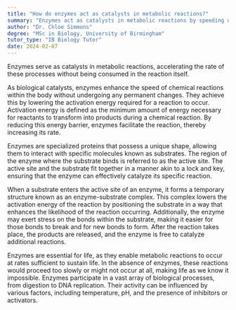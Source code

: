 ```yaml
---
title: "How do enzymes act as catalysts in metabolic reactions?"
summary: "Enzymes act as catalysts in metabolic reactions by speeding up the rate of these reactions without being consumed."
author: "Dr. Chloe Simmons"
degree: "MSc in Biology, University of Birmingham"
tutor_type: "IB Biology Tutor"
date: 2024-02-07
---
```


Enzymes serve as catalysts in metabolic reactions, accelerating the rate of these processes without being consumed in the reaction itself.

As biological catalysts, enzymes enhance the speed of chemical reactions within the body without undergoing any permanent changes. They achieve this by lowering the activation energy required for a reaction to occur. Activation energy is defined as the minimum amount of energy necessary for reactants to transform into products during a chemical reaction. By reducing this energy barrier, enzymes facilitate the reaction, thereby increasing its rate.

Enzymes are specialized proteins that possess a unique shape, allowing them to interact with specific molecules known as substrates. The region of the enzyme where the substrate binds is referred to as the active site. The active site and the substrate fit together in a manner akin to a lock and key, ensuring that the enzyme can effectively catalyze its specific reaction.

When a substrate enters the active site of an enzyme, it forms a temporary structure known as an enzyme-substrate complex. This complex lowers the activation energy of the reaction by positioning the substrate in a way that enhances the likelihood of the reaction occurring. Additionally, the enzyme may exert stress on the bonds within the substrate, making it easier for those bonds to break and for new bonds to form. After the reaction takes place, the products are released, and the enzyme is free to catalyze additional reactions.

Enzymes are essential for life, as they enable metabolic reactions to occur at rates sufficient to sustain life. In the absence of enzymes, these reactions would proceed too slowly or might not occur at all, making life as we know it impossible. Enzymes participate in a vast array of biological processes, from digestion to DNA replication. Their activity can be influenced by various factors, including temperature, pH, and the presence of inhibitors or activators.
    